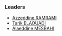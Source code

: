 ### Leaders

* [Azzeddine RAMRAMI](mailto:azzeddine.ramrami@owasp.org)
* [Tarik ELAOUADI](mailto:tarik.elaouadi@owasp.org)
* [Alaeddine MESBAHI](mailto:alaeddine.mesbahi@owasp.org)

